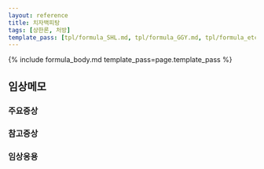 ```yaml
---
layout: reference
title: 치자백피탕
tags: [상한론, 처방]
template_pass: [tpl/formula_SHL.md, tpl/formula_GGY.md, tpl/formula_etc.md]
---
```



{% include formula_body.md template_pass=page.template_pass %}

## 임상메모


### 주요증상


### 참고증상

### 임상응용
